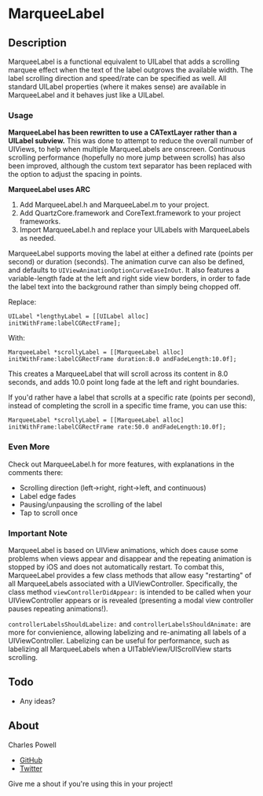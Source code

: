 MarqueeLabel
============

## Description
MarqueeLabel is a functional equivalent to UILabel that adds a scrolling marquee effect when the text of the label outgrows the available width. The label scrolling direction and speed/rate can be specified as well. All standard UILabel properties (where it makes sense) are available in MarqueeLabel and it behaves just like a UILabel.

### Usage

**MarqueeLabel has been rewritten to use a CATextLayer rather than a UILabel subview.** This was done to attempt to reduce the overall number of UIViews, to help when multiple MarqueeLabels are onscreen. Continuous scrolling performance (hopefully no more jump between scrolls) has also been improved, although the custom text separator has been replaced with the option to adjust the spacing in points.

**MarqueeLabel uses ARC**

1. Add MarqueeLabel.h and MarqueeLabel.m to your project.
2. Add QuartzCore.framework and CoreText.framework to your project frameworks.
3. Import MarqueeLabel.h and replace your UILabels with MarqueeLabels as needed.

MarqueeLabel supports moving the label at either a defined rate (points per second) or duration (seconds). The animation curve can also be defined, and defaults to `UIViewAnimationOptionCurveEaseInOut`. It also features a variable-length fade at the left and right side view borders, in order to fade the label text into the background rather than simply being chopped off.

Replace:

	UILabel *lengthyLabel = [[UILabel alloc] initWithFrame:labelCGRectFrame];
		
With:

	MarqueeLabel *scrollyLabel = [[MarqueeLabel alloc] initWithFrame:labelCGRectFrame duration:8.0 andFadeLength:10.0f];

This creates a MarqueeLabel that will scroll across its content in 8.0 seconds, and adds 10.0 point long fade at the left and right boundaries.

If you'd rather have a label that scrolls at a specific rate (points per second), instead of completing the scroll in a specific time frame, you can use this:

	MarqueeLabel *scrollyLabel = [[MarqueeLabel alloc] initWithFrame:labelCGRectFrame rate:50.0 andFadeLength:10.0f];

### Even More
Check out MarqueeLabel.h for more features, with explanations in the comments there:
- Scrolling direction (left->right, right->left, and continuous)
- Label edge fades
- Pausing/unpausing the scrolling of the label
- Tap to scroll once

### Important Note
MarqueeLabel is based on UIView animations, which does cause some problems when views appear and disappear and the repeating animation is stopped by iOS and does not automatically restart. To combat this, MarqueeLabel provides a few class methods that allow easy "restarting" of all MarqueeLabels associated with a UIViewController. Specifically, the class method `viewControllerDidAppear:` is intended to be called when your UIViewController appears or is revealed (presenting a modal view controller pauses repeating animations!). 

`controllerLabelsShouldLabelize:` and `controllerLabelsShouldAnimate:` are more for convienience, allowing labelizing and re-animating all labels of a UIViewController. Labelizing can be useful for performance, such as labelizing all MarqueeLabels when a UITableView/UIScrollView starts scrolling.

## Todo
- Any ideas?

## About

Charles Powell
- [GitHub](http://github.com/cbpowell)
- [Twitter](http://twitter.com/seventhcolumn)

Give me a shout if you're using this in your project!